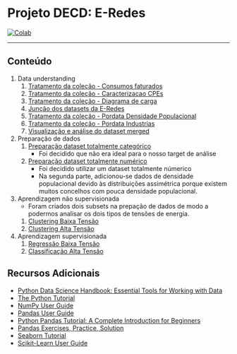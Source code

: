 # Projeto DECD: E-Redes
[![Colab](https://colab.research.google.com/assets/colab-badge.svg)](https://colab.research.google.com/github/kreativermario/Projeto-DECD/blob/development/index.ipynb)


----

## Conteúdo

1. Data understanding
   1. [Tratamento da coleção - Consumos faturados](./notebooks/tratamento_3_consumos_faturados_por_municipio_10_anos.ipynb)
   2. [Tratamento da coleção - Caracterizacao CPEs](./notebooks/tratamento_20_caracterizacao_pes_contrato_ativo.ipynb)
   3. [Tratamento da coleção - Diagrama de carga](./notebooks/tratamento_22_diagrama_de_carga_por_instalacao.ipynb)
   4. [Junção dos datasets da E-Redes](./notebooks/tratamento_juncao.ipynb)
   5. [Tratamento da coleção - Pordata Densidade Populacional](./notebooks/tratamento_pordata_populacional.ipynb)
   6. [Tratamento da coleção - Pordata Industrias](./notebooks/tratamento_pordata_industrias.ipynb)
   7. [Visualização e análise do dataset merged](./notebooks/data_understanding.ipynb)
2. Preparação de dados
   1. [Preparação dataset totalmente categórico](./notebooks/data_preparation_categoric.ipynb)
      - Foi decidido que não era ideal para o nosso target de análise
   2. [Preparação dataset totalmente numérico](./notebooks/data_preparation_numeric.ipynb)
      - Foi decidido utilizar um dataset totalmente númerico
      - Na segunda parte, adicionou-se dados de densidade populacional devido às distribuições assimétrica porque existem muitos concelhos com pouca densidade populacional.
3. Aprendizagem não supervisionada
   - Foram criados dois subsets na prepação de dados de modo a podermos analisar os dois tipos de tensões de energia. 
   1. [Clustering Baixa Tensão](./notebooks/clustering_low_tensions.ipynb)
   2. [Clustering Alta Tensão](./notebooks/clustering_high_tension.ipynb)
4. Aprendizagem supervisionada
   1. [Regressão Baixa Tensão](./notebooks/supervised_learning_low_tension.ipynb)
   2. [Classificação Alta Tensão](./notebooks/supervised_learning_high_tension.ipynb)

## Recursos Adicionais

- [Python Data Science Handbook: Essential Tools for Working with Data](https://jakevdp.github.io/PythonDataScienceHandbook/)
- [The Python Tutorial](https://docs.python.org/3/tutorial/index.html)
- [NumPy User Guide](https://numpy.org/doc/stable/user/index.html)
- [Pandas User Guide](https://pandas.pydata.org/docs/user_guide/index.html)
- [Python Pandas Tutorial: A Complete Introduction for Beginners](https://www.learndatasci.com/tutorials/python-pandas-tutorial-complete-introduction-for-beginners/)
- [Pandas Exercises, Practice, Solution](https://www.w3resource.com/python-exercises/pandas/index.php)
- [Seaborn Tutorial](https://seaborn.pydata.org/tutorial.html)
- [Scikit-Learn User Guide](https://scikit-learn.org/stable/user_guide.html) 